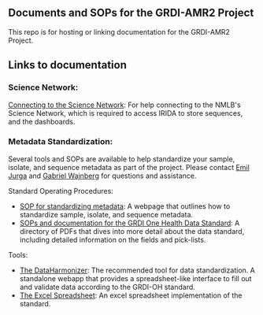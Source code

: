 ## Documents and SOPs for the GRDI-AMR2 Project

This repo is for hosting or linking documentation for the GRDI-AMR2 Project.

## Links to documentation

### Science Network:

[Connecting to the Science Network](./sciNet_access.md): For help connecting to the NMLB's Science Network, which is required to access IRIDA to store sequences, and the dashboards.

### Metadata Standardization:

Several tools and SOPs are available to help standardize your sample, isolate, and sequence metadata as part of the project.
Please contact [Emil Jurga](mailto:emil.jurga@phac-aspc.gc.ca) and [Gabriel Wajnberg](mailto:gabriel.wajberg@inspection.gc.ca) for questions and assistance.

Standard Operating Procedures:
- [SOP for standardizing metadata](https://github.com/grdi-amr/docs-and-SOPs/blob/main/metadata_standards_sop.md):
    A webpage that outlines how to standardize sample, isolate, and sequence metadata.
- [SOPs and documentation for the GRDI One Health Data Standard](https://github.com/cidgoh/GRDI_AMR_One_Health/tree/main/SOPs):
    A directory of PDFs that dives into more detail about the data standard, including detailed information on the fields and pick-lists.

Tools:
- [The DataHarmonizer](https://github.com/cidgoh/pathogen-genomics-package):
    The recommended tool for data standardization.
    A standalone webapp that provides a spreadsheet-like interface to fill out and validate data according to the GRDI-OH standard.
- [The Excel Spreadsheet](https://github.com/cidgoh/GRDI_AMR_One_Health/tree/main/Template):
    An excel spreadsheet implementation of the standard.

